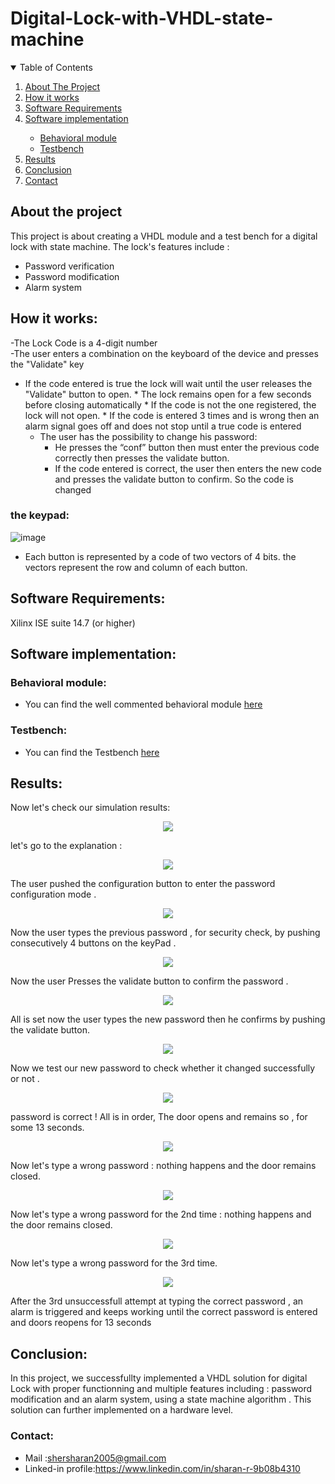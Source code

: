 # Digital-Lock-with-VHDL-state-machine

<!-- TABLE OF CONTENTS -->
<details open="open">
  <summary>Table of Contents</summary>
  <ol>
    <li><a href="#about-the-project">About The Project</a></li>  
    <li><a href="#how-it-works">How it works</a></li> 
    <li><a href="#software-requirements">Software Requirements</a></li>      
    <li><a href="#software-implementation">Software implementation</a></li>
      <ul>
        <li><a href="#behavioral-module">Behavioral module</a></li>
        <li><a href="#testbench">Testbench</a></li>  
      </ul>
    <li><a href="#results">Results</a></li>
    <li><a href="#conclusion">Conclusion</a></li>
    <li><a href="#contact">Contact</a></li>
       
  </ol>
</details>


## About the project

This project is about creating a VHDL module and a test bench for a digital lock with state machine.
The lock's features include :  
* Password verification
* Password modification
* Alarm system

## How it works:
-The Lock Code is a 4-digit number  
-The user enters a combination on the keyboard of the device and presses the "Validate" key  
* If the code entered is true the lock will wait until the user releases the "Validate" button to open.
        * The lock remains open for a few seconds before closing automatically
        * If the code is not the one registered, the lock will not open.
        * If the code is entered 3 times and is wrong then an alarm signal goes off and does not stop until a true code is entered
  * The user has the possibility to change his password:  
    * He presses the “conf” button then must enter the previous code correctly then presses the validate button.
    * If the code entered is correct, the user then enters the new code and presses the validate button to confirm. So the code is changed
 ### the keypad:
 
![image](https://user-images.githubusercontent.com/86969450/136088391-8bf5b69a-6752-4e1e-96b8-43fc8b2b5da5.png)
  

 * Each button is represented by a code of two vectors of 4 bits. the vectors represent the row and column of each button.

## Software Requirements:

Xilinx ISE suite 14.7 (or higher)


## Software implementation:
### Behavioral module: 
* You can find the well commented behavioral module [here](https://github.com/mohamedamine99/Digital-Lock-with-VHDL-state-machine/blob/main/src/main%20.vhd)
### Testbench: 
* You can find the Testbench [here](https://github.com/mohamedamine99/Digital-Lock-with-VHDL-state-machine/blob/main/src/testbench%20.vhd)

## Results:
Now let's check our simulation results:

<p align="center">
  <img src="https://github.com/mohamedamine99/Digital-Lock-with-VHDL-state-machine/blob/main/vhdl%20digital%20lock%20results/result%201st%20config%20-0.PNG">
</p>

let's go to the explanation : 

<p align="center">
  <img src="https://github.com/mohamedamine99/Digital-Lock-with-VHDL-state-machine/blob/main/vhdl%20digital%20lock%20results/result%201st%20config%20-1.PNG">
</p>
The user pushed the configuration button to enter the password configuration mode .  

<p align="center">
  <img src="https://github.com/mohamedamine99/Digital-Lock-with-VHDL-state-machine/blob/main/vhdl%20digital%20lock%20results/result%201st%20config%20-2.PNG">
</p>
Now the user types the previous password , for security check, by pushing consecutively 4 buttons on the keyPad .

<p align="center">
  <img src="https://github.com/mohamedamine99/Digital-Lock-with-VHDL-state-machine/blob/main/vhdl%20digital%20lock%20results/result%201st%20config%20-3.PNG">
</p>
Now the user Presses the validate button to confirm the password .


<p align="center">
  <img src="https://github.com/mohamedamine99/Digital-Lock-with-VHDL-state-machine/blob/main/vhdl%20digital%20lock%20results/result%201st%20config%20-5.PNG">
</p>

All is set now the user types the new password then he confirms by pushing the validate button.

<p align="center">
  <img src="https://github.com/mohamedamine99/Digital-Lock-with-VHDL-state-machine/blob/main/vhdl%20digital%20lock%20results/result%201st%20config%20-6.PNG">
</p>

Now we test our new password to check whether it changed successfully or not .


<p align="center">
  <img src="https://github.com/mohamedamine99/Digital-Lock-with-VHDL-state-machine/blob/main/vhdl%20digital%20lock%20results/result%201st%20test.PNG">
</p>

password is correct ! All is in order, The door opens and remains so , for some 13 seconds. 

<p align="center">
  <img src="https://github.com/mohamedamine99/Digital-Lock-with-VHDL-state-machine/blob/main/vhdl%20digital%20lock%20results/result%202st%20test.PNG">
</p>
Now let's type a wrong password : nothing happens and the door remains closed.


<p align="center">
  <img src="https://github.com/mohamedamine99/Digital-Lock-with-VHDL-state-machine/blob/main/vhdl%20digital%20lock%20results/result%202st%20test%20-1.PNG">
</p>
Now let's type a wrong password for the 2nd time : nothing happens and the door remains closed.

<p align="center">
  <img src="https://github.com/mohamedamine99/Digital-Lock-with-VHDL-state-machine/blob/main/vhdl%20digital%20lock%20results/result%202st%20test%20-2.PNG">
</p>
Now let's type a wrong password for the 3rd time.

<p align="center">
  <img src="https://github.com/mohamedamine99/Digital-Lock-with-VHDL-state-machine/blob/main/vhdl%20digital%20lock%20results/result%202st%20test%20-3.PNG">
</p>
After the 3rd unsuccessfull attempt at typing the correct password , an alarm is triggered and keeps working until the correct password is entered and doors reopens for 13 seconds

  ## Conclusion:
In this project, we successfullty implemented a VHDL solution for digital Lock with proper functionning and multiple features including : password modification and an alarm system, using a  state machine algorithm . This solution can further implemented on a hardware level.
  
  ### Contact:
* Mail :shersharan2005@gmail.com
* Linked-in profile:https://www.linkedin.com/in/sharan-r-9b08b4310

